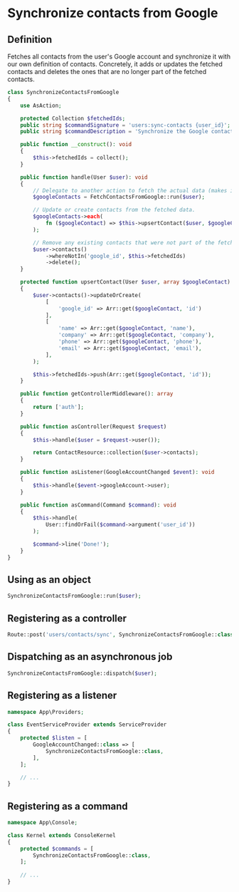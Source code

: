 # Synchronize contacts from Google

## Definition

Fetches all contacts from the user's Google account and synchronize it with our own definition of contacts. Concretely, it adds or updates the fetched contacts and deletes the ones that are no longer part of the fetched contacts.

```php
class SynchronizeContactsFromGoogle
{
    use AsAction;

    protected Collection $fetchedIds;
    public string $commandSignature = 'users:sync-contacts {user_id}';
    public string $commandDescription = 'Synchronize the Google contacts of the given user.';

    public function __construct(): void
    {
        $this->fetchedIds = collect();
    }

    public function handle(User $user): void
    {
        // Delegate to another action to fetch the actual data (makes it easier to mock).
        $googleContacts = FetchContactsFromGoogle::run($user);

        // Update or create contacts from the fetched data.
        $googleContacts->each(
            fn ($googleContact) => $this->upsertContact($user, $googleContact)
        );

        // Remove any existing contacts that were not part of the fetched contacts.
        $user->contacts()
            ->whereNotIn('google_id', $this->fetchedIds)
            ->delete();
    }

    protected function upsertContact(User $user, array $googleContact): void
    {
        $user->contacts()->updateOrCreate(
            [
                'google_id' => Arr::get($googleContact, 'id')
            ],
            [
                'name' => Arr::get($googleContact, 'name'),
                'company' => Arr::get($googleContact, 'company'),
                'phone' => Arr::get($googleContact, 'phone'),
                'email' => Arr::get($googleContact, 'email'),
            ],
        );

        $this->fetchedIds->push(Arr::get($googleContact, 'id'));
    }

    public function getControllerMiddleware(): array
    {
        return ['auth'];
    }

    public function asController(Request $request)
    {
        $this->handle($user = $request->user());

        return ContactResource::collection($user->contacts);
    }

    public function asListener(GoogleAccountChanged $event): void
    {
        $this->handle($event->googleAccount->user);
    }

    public function asCommand(Command $command): void
    {
        $this->handle(
            User::findOrFail($command->argument('user_id'))
        );

        $command->line('Done!');
    }
}
```

## Using as an object

```php
SynchronizeContactsFromGoogle::run($user);
```

## Registering as a controller

```php
Route::post('users/contacts/sync', SynchronizeContactsFromGoogle::class);
```

## Dispatching as an asynchronous job

```php
SynchronizeContactsFromGoogle::dispatch($user);
```

## Registering as a listener

```php
namespace App\Providers;

class EventServiceProvider extends ServiceProvider
{
    protected $listen = [
        GoogleAccountChanged::class => [
            SynchronizeContactsFromGoogle::class,
        ],
    ];

    // ...
}
```

## Registering as a command

```php
namespace App\Console;

class Kernel extends ConsoleKernel
{
    protected $commands = [
        SynchronizeContactsFromGoogle::class,
    ];
    
    // ...
}
```
